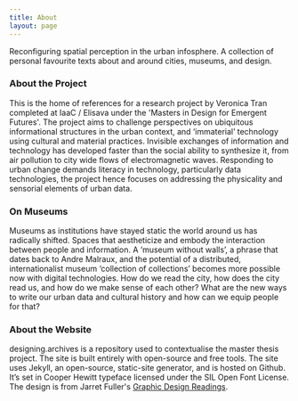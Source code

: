 ```yaml
---
title: About
layout: page
---
```


Reconfiguring spatial perception in the urban infosphere. A collection of personal favourite texts about and around cities, museums, and design.

<div class="bio">
<h3>About the Project</h3>
<p>This is the home of references for a research project by Veronica Tran completed at IaaC / Elisava under the 'Masters in Design for Emergent Futures'. The project aims to challenge perspectives on ubiquitous informational structures in the urban context, and ‘immaterial’ technology using cultural and material practices. Invisible exchanges of information and technology has developed faster than the social ability to synthesize it, from air pollution to city wide flows of electromagnetic waves. Responding to urban change demands literacy in technology, particularly data technologies, the project hence focuses on addressing the physicality and sensorial elements of urban data.
    </p>
</div>

<div class="bio">
<h3>On Museums</h3>
<p>Museums as institutions have stayed static the world around us has radically shifted. Spaces that aestheticize and embody the interaction between people and information. A ‘museum without walls’, a phrase that dates back to Andre Malraux, and the potential of a distributed, internationalist museum ‘collection of collections’ becomes more possible now with digital technologies. How do we read the city, how does the city read us, and how do we make sense of each other? What are the new ways to write our urban data and cultural history and how can we equip people for that?

</p>
</div>

<div class="bio">
<h3>About the Website</h3>
<p>
designing.archives is a repository used to contextualise the master thesis project. The site is built entirely with open-source and free tools. The site uses Jekyll, an open-source, static-site generator, and is hosted on Github. It’s set in Cooper Hewitt typeface licensed under the SIL Open Font License. The design is from Jarret Fuller's <a href="https://github.com/jarrettfuller/Graphic-Design-Readings">Graphic Design Readings</a>.

</p>

</div>
